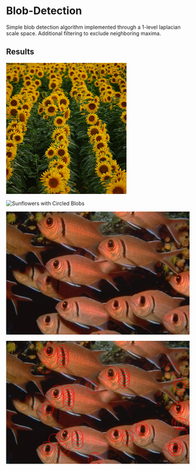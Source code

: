 # Blob-Detection
Simple blob detection algorithm implemented through a 1-level laplacian scale space. Additional filtering to exclude neighboring maxima. 

## Results

![Sunflowers](sunflowers.jpg)

![Sunflowers with Circled Blobs](sunflowers-result.png)

![Fishes](fishes.jpg)

![Fishes with Circled Blobs](fishes-result.png)
